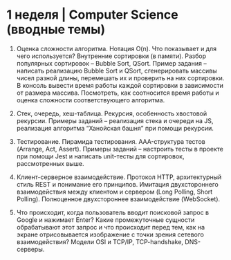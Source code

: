 # 1 неделя | Computer Science (вводные темы)

1. Оценка сложности алгоритма. Нотация O(n). Что показывает и для чего используется? Внутренние сортировки (в памяти). Разбор популярных сортировок – Bubble Sort, QSort.
Пример задания – написать реализацию Bubble Sort и QSort, сгенерировать массивы чисел разной длины, перемешать их и проверить на них сортировки. В консоль вывести время работы каждой сортировки в зависимости от размера массива. Посмотреть, как соотносится время работы и оценка сложности соответствующего алгоритма.

2. Стек, очередь, хеш-таблица. Рекурсия, особенность хвостовой рекурсии.
Примеры заданий – реализация стека и очереди на JS, реализация алгоритма “Ханойская башня” при помощи рекурсии.

3. Тестирование. Пирамида тестирования. AAA-структура тестов (Arrange, Act, Assert).
Примеры заданий – настроить тесты в проекте при помощи Jest и написать unit-тесты для сортировок, рассмотренных выше.

4. Клиент-серверное взаимодействие. Протокол HTTP, архитектурный стиль REST и понимание его принципов. Имитация двухстороннего взаимодействия между клиентом и сервером (Long Polling, Short Polling). Полноценное двухстороннее взаимодействие (WebSocket).

5. Что происходит, когда пользователь вводит поисковой запрос в Google и нажимает Enter? Какие промежуточные сущности обрабатывают этот запрос и что происходит перед тем, как на экране отрисовывается изображение с точки зрения сетевого взаимодействия? Модели OSI и TCP/IP, TCP-handshake, DNS-серверы.
